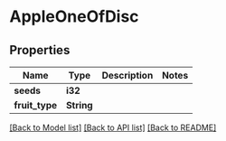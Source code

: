 # AppleOneOfDisc

## Properties

Name | Type | Description | Notes
------------ | ------------- | ------------- | -------------
**seeds** | **i32** |  | 
**fruit_type** | **String** |  | 

[[Back to Model list]](../README.md#documentation-for-models) [[Back to API list]](../README.md#documentation-for-api-endpoints) [[Back to README]](../README.md)


